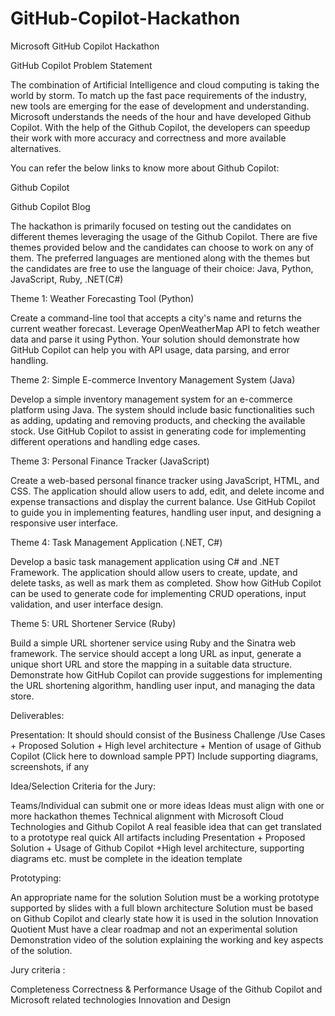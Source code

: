 # GitHub-Copilot-Hackathon
Microsoft GitHub Copilot Hackathon 


GitHub Copilot Problem Statement


The combination of Artificial Intelligence and cloud computing is taking the world by storm. To match up the fast pace requirements of the industry, new tools are emerging for the ease of development and understanding. Microsoft understands the needs of the hour and have developed Github Copilot. With the help of the Github Copilot, the developers can speedup their work with more accuracy and correctness and more available alternatives.

You can refer the below links to know more about Github Copilot:

Github Copilot


Github Copilot Blog


The hackathon is primarily focused on testing out the candidates on different themes leveraging the usage of the Github Copilot. There are five themes provided below and the candidates can choose to work on any of them. The preferred languages are mentioned along with the themes but the candidates are free to use the language of their choice: Java, Python, JavaScript, Ruby, .NET(C#)

Theme 1: Weather Forecasting Tool (Python)

Create a command-line tool that accepts a city's name and returns the current weather forecast. Leverage OpenWeatherMap API to fetch weather data and parse it using Python. Your solution should demonstrate how GitHub Copilot can help you with API usage, data parsing, and error handling.

Theme 2: Simple E-commerce Inventory Management System (Java)

Develop a simple inventory management system for an e-commerce platform using Java. The system should include basic functionalities such as adding, updating and removing products, and checking the available stock. Use GitHub Copilot to assist in generating code for implementing different operations and handling edge cases.

Theme 3: Personal Finance Tracker (JavaScript)

Create a web-based personal finance tracker using JavaScript, HTML, and CSS. The application should allow users to add, edit, and delete income and expense transactions and display the current balance. Use GitHub Copilot to guide you in implementing features, handling user input, and designing a responsive user interface.

Theme 4: Task Management Application (.NET, C#)

Develop a basic task management application using C# and .NET Framework. The application should allow users to create, update, and delete tasks, as well as mark them as completed. Show how GitHub Copilot can be used to generate code for implementing CRUD operations, input validation, and user interface design.

Theme 5: URL Shortener Service (Ruby)

Build a simple URL shortener service using Ruby and the Sinatra web framework. The service should accept a long URL as input, generate a unique short URL and store the mapping in a suitable data structure. Demonstrate how GitHub Copilot can provide suggestions for implementing the URL shortening algorithm, handling user input, and managing the data store.

Deliverables:

Presentation: It should should consist of the Business Challenge /Use Cases + Proposed Solution + High level architecture + Mention of usage of Github Copilot (Click here to download sample PPT)
Include supporting diagrams, screenshots, if any


Idea/Selection Criteria for the Jury:

Teams/Individual can submit one or more ideas
Ideas must align with one or more hackathon themes
Technical alignment with Microsoft Cloud Technologies and Github Copilot
A real feasible idea that can get translated to a prototype real quick
All artifacts including Presentation + Proposed Solution + Usage of Github Copilot +High level architecture, supporting diagrams etc. must be complete in the ideation template


Prototyping:

An appropriate name for the solution
Solution must be a working prototype supported by slides with a full blown architecture
Solution must be based on Github Copilot and clearly state how it is used in the solution
Innovation Quotient
Must have a clear roadmap and not an experimental solution
Demonstration video of the solution explaining the working and key aspects of the solution.


Jury criteria :

Completeness
Correctness & Performance
Usage of the Github Copilot and Microsoft related technologies
Innovation and Design
